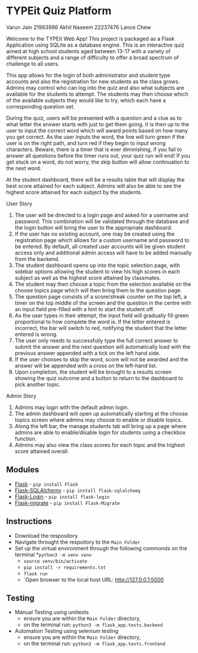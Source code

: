 # TYPEit Quiz Platform


Varun Jain 21963986
Akhil Naseem 22237476
Lance Chew


Welcome to the TYPEit Web App! This project is packaged as a Flask Application using SQLite as a database engine. 
This is an interactive quiz aimed at high school students aged between 13-17 with a variety of different subjects and 
a range of difficulty to offer a broad spectrum of challenge to all users.

This app allows for the login of both administrator and student type accounts and also the registration for new students as 
the class grows. Admins may control who can log into the quiz and also what subjects are available for the students to attempt.
The students may then choose which of the available subjects they would like to try, which each have a corresponding question 
set.

During the quiz, users will be presented with a question and a clue as to what letter the answer starts with just to get them 
going. It is then up to the user to input the correct word which will award points based on how many you get correct. As the 
user inputs the word, the line will turn green if the user is on the right path, and turn red if they begin to input wrong 
characters. Beware, there is a timer that is ever diminishing, if you fail to answer all questions before the timer runs out, 
your quiz run will end! If you get stuck on a word, do not worry, the skip button will allow continuation to the next word.

At the student dashboard, there will be a results table that will display the best score attained for each subject. 
Admins will also be able to see the highest score attained for each subject by the students.


User Story
1.	The user will be directed to a login page and asked for a username and password. This combination will be validated through the database and the login button will bring the user to the appropriate dashboard.
2.	If the user has no existing account, one may be created using the registration page which allows for a custom username and password to be entered. By default, all created user accounts will be given student access only and additional admin access will have to be added manually from the backend.
3.	The student dashboard opens up into the topic selection page, with sidebar options allowing the student to view his high scores in each subject as well as the highest score attained by classmates.
4.	The student may then choose a topic from the selection available on the choose topics page which will then bring them to the question page.
5.	The question page consists of a score/streak counter on the top left, a timer on the top middle of the screen and the question in the centre with an input field pre-filled with a hint to start the student off.
6.	As the user types in their attempt, the input field will gradually fill green proportional to how complete the word is. If the letter entered is incorrect, the bar will switch to red, notifying the student that the letter entered is wrong.
7.	The user only needs to successfully type the full correct answer to submit the answer and the next question will automatically load with the previous answer appended with a tick on the left hand side.
8.	If the user chooses to skip the word, score will not be awarded and the answer will be appended with a cross on the left-hand list.
9.	Upon completion, the student will be brought to a results screen showing the quiz outcome and a button to return to the dashboard to pick another topic.


Admin Story
1.	Admins may login with the default admin login.
2.	The admin dashboard will open up automatically starting at the choose topics screen where admins may choose to enable or disable topics.
3.	Along the left bar, the manage students tab will bring up a page where admins are able to enable/disable login for students using a checkbox function.
4.	Admins may also view the class scores for each topic and the highest score attained overall.



## Modules 


* [Flask](https://pypi.org/project/Flask/) - `pip install Flask`
* [Flask-SQLAlchemy](https://flask-sqlalchemy.palletsprojects.com/en/2.x/) - `pip install flask-sqlalchemy`
* [Flask-Login](https://flask-login.readthedocs.io/en/latest/) - `pip install flask-login` 
* [Flask-migrate](https://flask-migrate.readthedocs.io/en/latest/) - `pip install Flask-Migrate` 


## Instructions 

* Download the respository 
* Navigate throught the respoitory to the `Main Folder`
* Set up the virtual environment through the following commonds on the terminal 
  *`python3 -m venv venv` 
  * `source venv/bin/activate`
  * `pip install -r requirements.txt`
  * `flask run`
  * `Open browser to the local host URL: http://127.0.0.1:5000

## Testing
* Manual Testing using uniitests 
  * ensure you are within the `Main Folder` directory,
  * on the terminal run: `python3 -m flask_app.tests.backend`
* Automation Testing using selenium testing
  * ensure you are within the `Main Folder` directory, 
  * on the terminal run: `python3 -m flask_app.tests.frontend`
